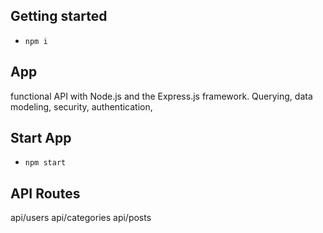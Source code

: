 ## Getting started
* `npm i`

## App
functional API with Node.js and the Express.js framework. Querying, data modeling, security, authentication,

## Start App 
* `npm start`

## API Routes 

api/users
api/categories
api/posts
